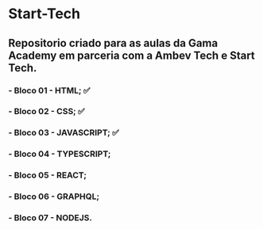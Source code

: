 # Start-Tech

## Repositorio criado para as aulas da Gama Academy em parceria com a Ambev Tech e Start Tech.

### - Bloco 01 - HTML; :white_check_mark:

### - Bloco 02 - CSS; :white_check_mark:

### - Bloco 03 - JAVASCRIPT; :white_check_mark:

### - Bloco 04 - TYPESCRIPT;

### - Bloco 05 - REACT;

### - Bloco 06 - GRAPHQL;

### - Bloco 07 - NODEJS.
